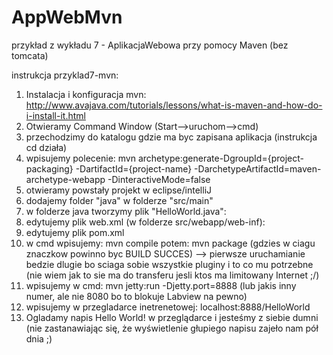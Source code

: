# AppWebMvn
przykład z wykładu 7 - AplikacjaWebowa przy pomocy Maven (bez tomcata)

instrukcja przyklad7-mvn:
1. Instalacja i konfiguracja mvn: http://www.avajava.com/tutorials/lessons/what-is-maven-and-how-do-i-install-it.html
2. Otwieramy Command Window (Start-->uruchom-->cmd)
3. przechodzimy do katalogu gdzie ma byc zapisana aplikacja (instrukcja cd działa)
4. wpisujemy polecenie: mvn archetype:generate-DgroupId={project-packaging} -DartifactId={project-name} -DarchetypeArtifactId=maven-archetype-webapp -DinteractiveMode=false
5. otwieramy powstały projekt w eclipse/intelliJ
6. dodajemy folder "java" w folderze "src/main"
7. w folderze java tworzymy plik "HelloWorld.java":
8. edytujemy plik web.xml (w folderze src/webapp/web-inf):
9. edytujemy plik pom.xml
10. w cmd wpisujemy: mvn compile
potem: mvn package
(gdzies w ciagu znaczkow powinno byc BUILD SUCCES) --> pierwsze uruchamianie bedzie dlugie bo sciaga sobie wszystkie pluginy i to co mu potrzebne (nie wiem jak to sie ma do transferu jesli ktos ma limitowany Internet ;/)
11. wpisujemy w cmd: mvn jetty:run -Djetty.port=8888 (lub jakis inny numer, ale nie 8080 bo to blokuje Labview na pewno)
12. wpisujemy w przegladarce inetrenetowej: localhost:8888/HelloWorld
13. Ogladamy napis Hello World! w przeglądarce i jesteśmy z siebie dumni (nie zastanawiając się, że wyświetlenie głupiego napisu zajeło nam pół dnia ;)
